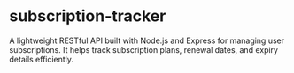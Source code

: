 # subscription-tracker
A lightweight RESTful API built with Node.js and Express for managing user subscriptions. It helps track subscription plans, renewal dates, and expiry details efficiently.
